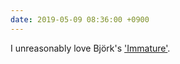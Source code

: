 ```yaml
---
date: 2019-05-09 08:36:00 +0900
---
```

I unreasonably love Björk's ['Immature'](https://itunes.apple.com/us/album/immature/20833577?i=20833599).

